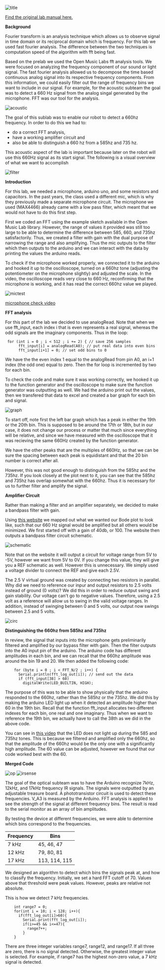 
![title](title1.png)

[Find the original lab manual here.](https://cei-lab.github.io/ece3400/lab2.html) 

**Background**

Fourier transform is an analysis technique which allows us to observe signal in time domain or its reciprocal domain which is frequency. For this lab we used fast fourier analysis. The difference between the two techniques is computation speed of the algorithm with fft being fast. 

Based on the prelab we used the Open Music Labs fft analysis tools. We were focused on analyzing the frequency component of our sound or light signal. The fast fourier analysis allowed us to decompose the time based continuous analog signal into its respective frequency components. From this information, we could easily filter out the range of frequency bins we want to include in our signal. For example, for the acoustic subteam the goal was to detect a 660 Hz signal from the analog singal generated by the microphone. FFT was our tool for the analysis. 


![acoustic](aco.png)

The goal of this sublab was to enable our robot to detect a 660hz frequency. In order to do this we had to:
  * do a correct FFT analysis, 
  * have a working amplifier circuit and 
  * also be able to distinguish a 660 hz from a 585hz and 735 hz. 

This acoustic aspect of the lab is important because later on the robot will use this 660Hz signal as its start signal.
The following is a visual overview of what we want to accomplish

![filter](filter1.png)

**Introduction**

For this lab, we needed a microphone, arduino uno, and some resistors and capacitors. 
In the past years, the class used a different mic, which is why they previously made a separate microphone circuit. The microphone we used (MAX4466) already came with a low pass filter, which meant that we would not have to do this first step.

First we coded an FFT using the example sketch available in the Open Music Lab library. However, the range of values it provided was still too large to be able to determine the difference between 585, 660, and 735hz satisfactorily. Thus, we created a filter with gain with the dual purpose of narrowing the range and also amplifying. Thus the mic outputs to the filter which then outputs to the arduino and we can interact with the data by printing the values the arduino reads.

To check if the microphone worked properly, we connected it to the arduino and hooked it up to the oscilloscope, turned on a 660hz tone (adjusting the potentiometer on the microphone slightly) and adjusted the scale. In the video, the oscilloscope reads very close to 660 Hz, reconfirming that the microphone is working, and it has read the correct 660hz value we played.

![mictest](mictest.png)

[microphone check video](https://www.youtube.com/watch?v=bH1wr-NfdV0)

**FFT analysis**

For this part of the lab we decided to use analogRead. Note that when we use fft_input, each index i that is even represents a real signal, whereas the odd signals are the imaginary components. Thus in the loop:

``` arduino
 for (int i = 0 ; i < 512 ; i += 2) { // save 256 samples
      fft_input[i] = analogRead(A0); // put real data into even bins
      fft_input[i+1] = 0; // set odd bins to 0
```

We have the the even index 1 equal to the analogRead from pin A0, an i+1 index (the odd one) equal to zero.
Then the for loop is incremented by two for each bin.

To check the code and make sure it was working correctly, we hooked it up to the function generator and the oscilloscope to make sure the function generator was outputting as well. We had the arduino print out the values, then we transfered that data to excel and created a bar graph for each bin and signal. 


![graph](graph.png)

To start off, note first the left bar graph which has a peak in either the 19th or the 20th bin. This is supposed to be around the 17th or 18th, but in our case, it does not change our process or matter that much since everything will be relative, and since we have measured with the oscilloscope that it was recieving the same 660Hz created by the function generator. 

We have the other peaks that are the multiples of 660Hz, so that we can be sure the spacing between each peak is equidistant and that the 20 bin number is correct after all.

However, this was not good enough to distinguish from the 585hz and the 735hz. If you look closely at the plot next to it,
you can see that the 585hz and 735hz has overlap somewhat with the 660hz. Thus it is necessary for us to further filter and amplify the signal.


**Amplifier Circuit**

Rather than making a filter and an amplifier separately, we decided to make a bandpass filter with gain.

Using [this website](analog.com/designtools/en/filterwizard/) we mapped out what we wanted our Bode plot to look like, such that our 660 Hz signal would be amplified but all others would be minimized. We first started off with a gain of 40db, or 100. The website then outputs a bandpass filter circuit schematic.


![schematic](s.png)


Note that on the website it will output a circuit for voltage range from 5V to -5V, however we want from 5V to 0V. If you change this value, they will give you a REF schematic as well. However this is unnecessary. We simply used a voltage divider to connect the REF and give each 2.5V.

The 2.5 V virtual ground was created by connecting two resistors in parallel. Why did we need to reference our inpur and output resistors to 2.5 volts instead of ground (0 volts)? We did this in order to reduce output swing and gain stability. Our voltage can't go to negative values. Therefore, using a 2.5 volt as a reference will allow us to swing in the valid voltage ranges. In addition, instead of swinging between 0 and 5 volts, our output now swings between 2.5 and 5 volts. 


![circ](circ.png)

**Distinguishing the 660hz from 585hz and 735hz**

In review, the signal that inputs into the microphone gets preliminarily filtered and amplified by our bypass filter with gain. Then the filter outputs into the A0 input pin of the arduino. The arduino code has different amplitudes in each bin, and we can recall that the 660hz amplitude was around the bin 19 and 20. We then added the following code:

``` arduino
    for (byte i = 0 ; i < FFT_N/2 ; i++) { 
      Serial.println(fft_log_out[i]); // send out the data
      if (fft_input[38] > 60)
        digitalWrite(LED_BUILTIN, HIGH);      
```

The purpose of this was to be able to show physically that the arduino responded to the 660hz, rather than the 585hz or the 735hz. We did this by making the arduino LED light up when it detected an amplitude higher than 60 in the 19th bin. Recall that the function fft_input allocates two different indexes for each bin, one real and one imaginary. Thus when we want to reference the 19th bin, we actually have to call the 38th as we did in the above code.

You can see in [this video](https://youtu.be/VzxNFTudYdM) that the LED does not light up during the 585 and 735hz tones. This is because we filtered and amplified only the 660hz, so that the amplitude of the 660hz would be the only one with a significantly high amplitude. The 60 value can be adjusted, however we found that our code worked best with the 60.

**Merged Code**

![op](o.png)
![irsense](IR-Sense.png)

The goal of the optical subteam was to have the Arduino recognize 7kHz, 12kHz, and 17kHz frequency IR signals. The signals were outputted by an adjustable treasure board. A phototransistor circuit is used to detect these frequencies. V_A3 is measured by the Arduino. FFT analysis is applied to see the strength of the signal at different frequency bins. The result is read to the serial monitor as an array of bin amplitudes.

By testing the device at different frequencies, we were able to determine which bins correspond to the frequencies. 

| Frequency     | Bins          |
| ------------- | ------------- |
| 7 kHz         | 45, 46, 47    |
| 12 kHz        | 79, 80, 81    |
| 17 kHz        | 113, 114, 115 |

We designed an algorithm to detect which bins the signals peak at, and how to classify the frequency. Initially, we set a hard FFT cutoff of 70. Values above that threshold were peak values. However, peaks are relative not absolute. 

This is how we detect 7 kHz frequencies.
``` arduino
    int range7 = 0;
    for(int i = 10; i < 128; i++){
      if(fft_log_out[i]>60){
        Serial.print(fft_log_out[i]);
        if(i>=45 && i<=47){
          range7++;
        }
    }
```
There are three integer variables range7, range12, and range17. If all three are zero, there is no signal detected. Otherwise, the greatest integer value is selected. For example, if range7 has the highest non-zero value, a 7 kHz signal is detected. 


